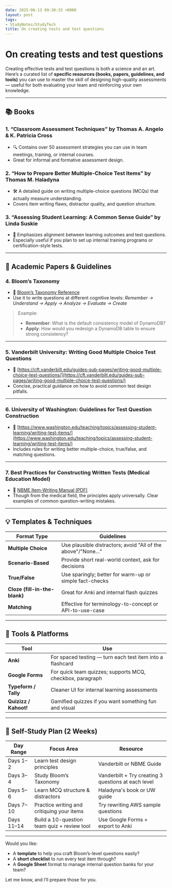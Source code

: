 ```yaml
---
date: 2025-06-13 09:30:33 +0000
layout: post
tags:
- StudyNotes/StudyTech
title: On creating tests and test questions
---
```


# On creating tests and test questions

Creating effective tests and test questions is both a science and an art. Here’s a curated list of **specific resources (books, papers, guidelines, and tools)** you can use to master the skill of designing high-quality assessments — useful for both evaluating your team and reinforcing your own knowledge.

---

## 📚 **Books**

### 1. **“Classroom Assessment Techniques” by Thomas A. Angelo & K. Patricia Cross**

* 🔍 Contains over 50 assessment strategies you can use in team meetings, training, or internal courses.
* Great for informal and formative assessment design.

### 2. **“How to Prepare Better Multiple-Choice Test Items” by Thomas M. Haladyna**

* 🛠 A detailed guide on writing multiple-choice questions (MCQs) that actually measure understanding.
* Covers item writing flaws, distractor quality, and question structure.

### 3. **“Assessing Student Learning: A Common Sense Guide” by Linda Suskie**

* 🎯 Emphasizes alignment between learning outcomes and test questions.
* Especially useful if you plan to set up internal training programs or certification-style tests.

---

## 📄 **Academic Papers & Guidelines**

### 4. **Bloom’s Taxonomy**

* 🔗 [Bloom’s Taxonomy Reference](https://cft.vanderbilt.edu/guides-sub-pages/blooms-taxonomy/)
* Use it to write questions at different cognitive levels:
  *Remember → Understand → Apply → Analyze → Evaluate → Create*

> Example:
>
> * **Remember**: What is the default consistency model of DynamoDB?
> * **Apply**: How would you redesign a DynamoDB table to ensure strong consistency?

---

### 5. **Vanderbilt University: Writing Good Multiple Choice Test Questions**

* 🔗 [https://cft.vanderbilt.edu/guides-sub-pages/writing-good-multiple-choice-test-questions/](https://cft.vanderbilt.edu/guides-sub-pages/writing-good-multiple-choice-test-questions/)
* Concise, practical guidance on how to avoid common test design pitfalls.

---

### 6. **University of Washington: Guidelines for Test Question Construction**

* 🔗 [https://www.washington.edu/teaching/topics/assessing-student-learning/writing-test-items/](https://www.washington.edu/teaching/topics/assessing-student-learning/writing-test-items/)
* Includes rules for writing better multiple-choice, true/false, and matching questions.

---

### 7. **Best Practices for Constructing Written Tests (Medical Education Model)**

* 🔗 [NBME Item-Writing Manual (PDF)](https://www.nbme.org/sites/default/files/2021-01/NBME_Item_Writing_Manual_2020.pdf)
* Though from the medical field, the principles apply universally. Clear examples of common question-writing mistakes.

---

## 💡 **Templates & Techniques**

| Format Type                   | Guidelines                                                    |
| ----------------------------- | ------------------------------------------------------------- |
| **Multiple Choice**           | Use plausible distractors; avoid "All of the above"/"None..." |
| **Scenario-Based**            | Provide short real-world context, ask for decisions           |
| **True/False**                | Use sparingly; better for warm-up or simple fact-checks       |
| **Cloze (fill-in-the-blank)** | Great for Anki and internal flash quizzes                     |
| **Matching**                  | Effective for terminology-to-concept or API-to-use-case       |

---

## 🧪 Tools & Platforms

| Tool                  | Use                                                       |
| --------------------- | --------------------------------------------------------- |
| **Anki**              | For spaced testing — turn each test item into a flashcard |
| **Google Forms**      | For quick team quizzes; supports MCQ, checkbox, paragraph |
| **Typeform / Tally**  | Cleaner UI for internal learning assessments              |
| **Quizizz / Kahoot!** | Gamified quizzes if you want something fun and visual     |

---

## 🧭 Self-Study Plan (2 Weeks)

| Day Range  | Focus Area                                  | Resource                                            |
| ---------- | ------------------------------------------- | --------------------------------------------------- |
| Days 1–2   | Learn test design principles                | Vanderbilt or NBME Guide                            |
| Days 3–4   | Study Bloom’s Taxonomy                      | Vanderbilt + Try creating 3 questions at each level |
| Days 5–6   | Learn MCQ structure & distractors           | Haladyna's book or UW guide                         |
| Days 7–10  | Practice writing and critiquing your items  | Try rewriting AWS sample questions                  |
| Days 11–14 | Build a 10-question team quiz + review tool | Use Google Forms + export to Anki                   |

---

Would you like:

* A **template** to help you craft Bloom’s-level questions easily?
* A **short checklist** to run every test item through?
* A **Google Sheet** format to manage internal question banks for your team?

Let me know, and I’ll prepare those for you.
